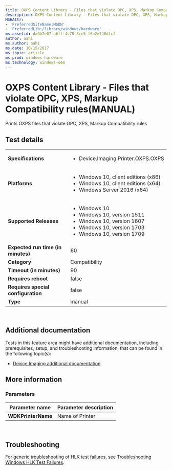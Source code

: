 ```yaml
---
title: OXPS Content Library - Files that violate OPC, XPS, Markup Compatibility rules(MANUAL)
description: OXPS Content Library - Files that violate OPC, XPS, Markup Compatibility rules(MANUAL)
MSHAttr:
- 'PreferredSiteName:MSDN'
- 'PreferredLib:/library/windows/hardware'
ms.assetid: da9b7e07-a6ff-4c78-8cc5-f6b2e740dfcf
author: aahi
ms.author: aahi
ms.date: 10/15/2017
ms.topic: article
ms.prod: windows-hardware
ms.technology: windows-oem
---
```


# <span id="p_hlk_test.9038c37b-71f3-4408-bcd5-8ab94f76523f"></span>OXPS Content Library - Files that violate OPC, XPS, Markup Compatibility rules(MANUAL)


Prints OXPS files that violate OPC, XPS, Markup Compatibility rules

## Test details
|||
|---|---|
| **Specifications**  | <ul><li>Device.Imaging.Printer.OXPS.OXPS</li></ul> |  
| **Platforms**   | <ul><li>Windows 10, client editions (x86)</li><li>Windows 10, client editions (x64)</li><li>Windows Server 2016 (x64)</li></ul> |
| **Supported Releases** | <ul><li>Windows 10</li><li>Windows 10, version 1511</li><li>Windows 10, version 1607</li><li>Windows 10, version 1703</li><li>Windows 10, version 1709</li></ul> |
|**Expected run time (in minutes)**| 60 |
|**Category**| Compatibility |
|**Timeout (in minutes)**| 90 |
|**Requires reboot**| false |
|**Requires special configuration**| false |
|**Type**| manual |

 

## <span id="Additional_documentation"></span><span id="additional_documentation"></span><span id="ADDITIONAL_DOCUMENTATION"></span>Additional documentation


Tests in this feature area might have additional documentation, including prerequisites, setup, and troubleshooting information, that can be found in the following topic(s):

-   [Device.Imaging additional documentation](device-imaging-additional-documentation.md)

## <span id="More_information"></span><span id="more_information"></span><span id="MORE_INFORMATION"></span>More information


### <span id="Parameters"></span><span id="parameters"></span><span id="PARAMETERS"></span>Parameters

| Parameter name     | Parameter description |
|--------------------|-----------------------|
| **WDKPrinterName** | Name of Printer       |

 

## <span id="Troubleshooting"></span><span id="troubleshooting"></span><span id="TROUBLESHOOTING"></span>Troubleshooting


For generic troubleshooting of HLK test failures, see [Troubleshooting Windows HLK Test Failures](..\user\troubleshooting-windows-hlk-test-failures.md).

 

 






